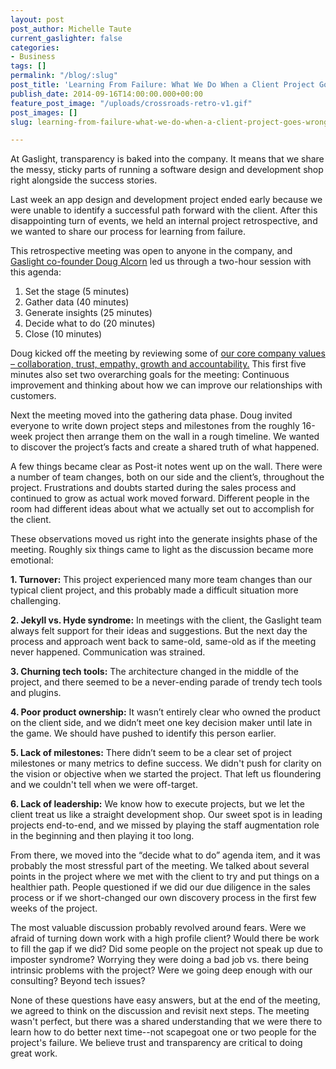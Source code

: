 ```yaml
---
layout: post
post_author: Michelle Taute
current_gaslighter: false
categories:
- Business
tags: []
permalink: "/blog/:slug"
post_title: 'Learning From Failure: What We Do When a Client Project Goes Wrong'
publish_date: 2014-09-16T14:00:00.000+00:00
feature_post_image: "/uploads/crossroads-retro-v1.gif"
post_images: []
slug: learning-from-failure-what-we-do-when-a-client-project-goes-wrong

---
```

At Gaslight, transparency is baked into the company. It means that we share the messy, sticky parts of running a software design and development shop right alongside the success stories.

Last week an app design and development project ended early because we were unable to identify a successful path forward with the client. After this disappointing turn of events, we held an internal project retrospective, and we wanted to share our process for learning from failure.

This retrospective meeting was open to anyone in the company, and [Gaslight co-founder Doug Alcorn](https://teamgaslight.com/people/doug-alcorn) led us through a two-hour session with this agenda:

1. Set the stage (5 minutes)
2. Gather data (40 minutes)
3. Generate insights (25 minutes)
4. Decide what to do (20 minutes)
5. Close (10 minutes)

Doug kicked off the meeting by reviewing some of [our core company values – collaboration, trust, empathy, growth and accountability.](https://teamgaslight.com/about) This first five minutes also set two overarching goals for the meeting: Continuous improvement and thinking about how we can improve our relationships with customers.

Next the meeting moved into the gathering data phase. Doug invited everyone to write down project steps and milestones from the roughly 16-week project then arrange them on the wall in a rough timeline. We wanted to discover the project’s facts and create a shared truth of what happened.

A few things became clear as Post-it notes went up on the wall. There were a number of team changes, both on our side and the client’s, throughout the project. Frustrations and doubts started during the sales process and continued to grow as actual work moved forward. Different people in the room had different ideas about what we actually set out to accomplish for the client.

These observations moved us right into the generate insights phase of the meeting. Roughly six things came to light as the discussion became more emotional:

**1. Turnover:** This project experienced many more team changes than our typical client project, and this probably made a difficult situation more challenging.

**2. Jekyll vs. Hyde syndrome:** In meetings with the client, the Gaslight team always felt support for their ideas and suggestions. But the next day the process and approach went back to same-old, same-old as if the meeting never happened. Communication was strained.

**3. Churning tech tools:** The architecture changed in the middle of the project, and there seemed to be a never-ending parade of trendy tech tools and plugins.

**4. Poor product ownership:** It wasn’t entirely clear who owned the product on the client side, and we didn’t meet one key decision maker until late in the game. We should have pushed to identify this person earlier.

**5. Lack of milestones:** There didn’t seem to be a clear set of project milestones or many metrics to define success. We didn't push for clarity on the vision or objective when we started the project. That left us floundering and we couldn't tell when we were off-target.

**6. Lack of leadership:** We know how to execute projects, but we let the client treat us like a straight development shop. Our sweet spot is in leading projects end-to-end, and we missed by playing the staff augmentation role in the beginning and then playing it too long.

From there, we moved into the “decide what to do” agenda item, and it was probably the most stressful part of the meeting. We talked about several points in the project where we met with the client to try and put things on a healthier path. People questioned if we did our due diligence in the sales process or if we short-changed our own discovery process in the first few weeks of the project.

The most valuable discussion probably revolved around fears. Were we afraid of turning down work with a high profile client? Would there be work to fill the gap if we did? Did some people on the project not speak up due to imposter syndrome? Worrying they were doing a bad job vs. there being intrinsic problems with the project? Were we going deep enough with our consulting? Beyond tech issues?

None of these questions have easy answers, but at the end of the meeting, we agreed to think on the discussion and revisit next steps. The meeting wasn't perfect, but there was a shared understanding that we were there to learn how to do better next time--not scapegoat one or two people for the project's failure. We believe trust and transparency are critical to doing great work.